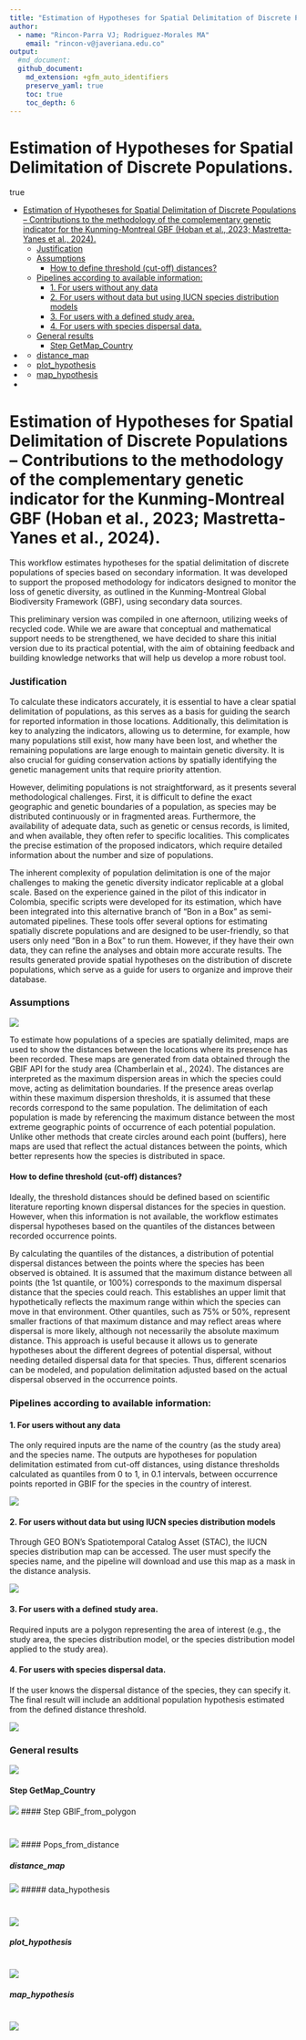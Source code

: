 ```yaml
---
title: "Estimation of Hypotheses for Spatial Delimitation of Discrete Populations."
author: 
  - name: "Rincon-Parra VJ; Rodriguez-Morales MA"
    email: "rincon-v@javeriana.edu.co"
output: 
  #md_document:
  github_document:
    md_extension: +gfm_auto_identifiers
    preserve_yaml: true
    toc: true
    toc_depth: 6
---
```


Estimation of Hypotheses for Spatial Delimitation of Discrete
Populations.
================
true

- [Estimation of Hypotheses for Spatial Delimitation of Discrete
  Populations – Contributions to the methodology of the complementary
  genetic indicator for the Kunming-Montreal GBF (Hoban et al., 2023;
  Mastretta‐Yanes et al.,
  2024).](#estimation-of-hypotheses-for-spatial-delimitation-of-discrete-populations--contributions-to-the-methodology-of-the-complementary-genetic-indicator-for-the-kunming-montreal-gbf-hoban-et-al-2023-mastrettayanes-et-al-2024)
  - [Justification](#justification)
  - [Assumptions](#assumptions)
    - [How to define threshold (cut-off)
      distances?](#how-to-define-threshold-cut-off-distances)
  - [Pipelines according to available
    information:](#pipelines-according-to-available-information)
    - [1. For users without any data](#1-for-users-without-any-data)
    - [2. For users without data but using IUCN species distribution
      models](#2-for-users-without-data-but-using-iucn-species-distribution-models)
    - [3. For users with a defined study
      area.](#3-for-users-with-a-defined-study-area)
    - [4. For users with species dispersal
      data.](#4-for-users-with-species-dispersal-data)
  - [General results](#general-results)
    - [Step GetMap_Country](#step-getmap_country)
- [](#section)
  - [distance_map](#distance_map)
- [](#section-1)
  - [plot_hypothesis](#plot_hypothesis)
- [](#section-2)
  - [map_hypothesis](#map_hypothesis)
- [](#section-3)

# Estimation of Hypotheses for Spatial Delimitation of Discrete Populations – Contributions to the methodology of the complementary genetic indicator for the Kunming-Montreal GBF (Hoban et al., 2023; Mastretta‐Yanes et al., 2024).

This workflow estimates hypotheses for the spatial delimitation of
discrete populations of species based on secondary information. It was
developed to support the proposed methodology for indicators designed to
monitor the loss of genetic diversity, as outlined in the
Kunming-Montreal Global Biodiversity Framework (GBF), using secondary
data sources.

This preliminary version was compiled in one afternoon, utilizing weeks
of recycled code. While we are aware that conceptual and mathematical
support needs to be strengthened, we have decided to share this initial
version due to its practical potential, with the aim of obtaining
feedback and building knowledge networks that will help us develop a
more robust tool.

### Justification

To calculate these indicators accurately, it is essential to have a
clear spatial delimitation of populations, as this serves as a basis for
guiding the search for reported information in those locations.
Additionally, this delimitation is key to analyzing the indicators,
allowing us to determine, for example, how many populations still exist,
how many have been lost, and whether the remaining populations are large
enough to maintain genetic diversity. It is also crucial for guiding
conservation actions by spatially identifying the genetic management
units that require priority attention.

However, delimiting populations is not straightforward, as it presents
several methodological challenges. First, it is difficult to define the
exact geographic and genetic boundaries of a population, as species may
be distributed continuously or in fragmented areas. Furthermore, the
availability of adequate data, such as genetic or census records, is
limited, and when available, they often refer to specific localities.
This complicates the precise estimation of the proposed indicators,
which require detailed information about the number and size of
populations.

The inherent complexity of population delimitation is one of the major
challenges to making the genetic diversity indicator replicable at a
global scale. Based on the experience gained in the pilot of this
indicator in Colombia, specific scripts were developed for its
estimation, which have been integrated into this alternative branch of
“Bon in a Box” as semi-automated pipelines. These tools offer several
options for estimating spatially discrete populations and are designed
to be user-friendly, so that users only need “Bon in a Box” to run them.
However, if they have their own data, they can refine the analyses and
obtain more accurate results. The results generated provide spatial
hypotheses on the distribution of discrete populations, which serve as a
guide for users to organize and improve their database.

### Assumptions

![](README_figures/Basic_analysisis.jpg)

To estimate how populations of a species are spatially delimited, maps
are used to show the distances between the locations where its presence
has been recorded. These maps are generated from data obtained through
the GBIF API for the study area (Chamberlain et al., 2024). The
distances are interpreted as the maximum dispersion areas in which the
species could move, acting as delimitation boundaries. If the presence
areas overlap within these maximum dispersion thresholds, it is assumed
that these records correspond to the same population. The delimitation
of each population is made by referencing the maximum distance between
the most extreme geographic points of occurrence of each potential
population. Unlike other methods that create circles around each point
(buffers), here maps are used that reflect the actual distances between
the points, which better represents how the species is distributed in
space.

#### How to define threshold (cut-off) distances?

Ideally, the threshold distances should be defined based on scientific
literature reporting known dispersal distances for the species in
question. However, when this information is not available, the workflow
estimates dispersal hypotheses based on the quantiles of the distances
between recorded occurrence points.

By calculating the quantiles of the distances, a distribution of
potential dispersal distances between the points where the species has
been observed is obtained. It is assumed that the maximum distance
between all points (the 1st quantile, or 100%) corresponds to the
maximum dispersal distance that the species could reach. This
establishes an upper limit that hypothetically reflects the maximum
range within which the species can move in that environment. Other
quantiles, such as 75% or 50%, represent smaller fractions of that
maximum distance and may reflect areas where dispersal is more likely,
although not necessarily the absolute maximum distance. This approach is
useful because it allows us to generate hypotheses about the different
degrees of potential dispersal, without needing detailed dispersal data
for that species. Thus, different scenarios can be modeled, and
population delimitation adjusted based on the actual dispersal observed
in the occurrence points.

### Pipelines according to available information:

#### 1. For users without any data

The only required inputs are the name of the country (as the study area)
and the species name. The outputs are hypotheses for population
delimitation estimated from cut-off distances, using distance thresholds
calculated as quantiles from 0 to 1, in 0.1 intervals, between
occurrence points reported in GBIF for the species in the country of
interest.

![](README_figures/UsersNoData.png)

#### 2. For users without data but using IUCN species distribution models

Through GEO BON’s Spatiotemporal Catalog Asset (STAC), the IUCN species
distribution map can be accessed. The user must specify the species
name, and the pipeline will download and use this map as a mask in the
distance analysis.

![](README_figures/UsersUICNmap.png)

#### 3. For users with a defined study area.

Required inputs are a polygon representing the area of interest (e.g.,
the study area, the species distribution model, or the species
distribution model applied to the study area).

#### 4. For users with species dispersal data.

If the user knows the dispersal distance of the species, they can
specify it. The final result will include an additional population
hypothesis estimated from the defined distance threshold.

![](README_figures/UsersDistantInfo.png)

### General results

![](README_figures/Step%20Pops_from_distance.png)

#### Step GetMap_Country

![](README_figures/Step%20GetMap_Country.png) \#### Step
GBIF_from_polygon

# 

![](README_figures/Step%20GBIF_from_polygon.png) \####
Pops_from_distance

##### distance_map

![](README_figures/Step%20Pops_from_distance%20distance_map.png) \#####
data_hypothesis

# 

![](README_figures/Step%20Pops_from_distance%20data_hypotesis.png)

##### plot_hypothesis

# 

![](README_figures/Step%20Pops_from_distance%20plot_hyp.png)

##### map_hypothesis

# 

![](README_figures/Step%20Pops_from_distance%20map_hypotesis.png)
